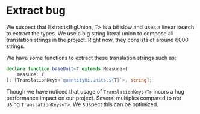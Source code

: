 Extract bug
========

We suspect that Extract<BigUnion, T> is a bit slow and uses a linear search to extract the types.
We use a big string literal union to compose all translation strings in the project. Right now, they consists
of around 6000 strings.


We have some functions to extract these translation strings such as:

```ts
declare function baseUnit<T extends Measure>(
    measure: T
): [TranslationKeys<`quantityUi.units.${T}`>, string];
```

Though we have noticed that usage of `TranslationKeys<T>` incurs a hug performance impact on our project. Several multiples 
compared to not using `TranslationKeys<T>`. We suspect this can be optimized.
